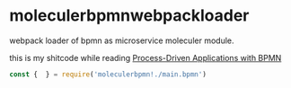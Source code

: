 # moleculerbpmnwebpackloader
webpack loader of bpmn as microservice moleculer module.

this is my shitcode while reading [Process-Driven Applications with BPMN](https://www.amazon.com/Process-Driven-Applications-BPMN-Volker-Stiehl/dp/331907217X/)

```javascript
const {  } = require('moleculerbpmn!./main.bpmn')
```